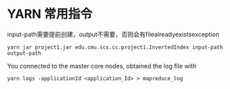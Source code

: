 # YARN 常用指令

input-path需要提前创建，output不需要，否则会有filealreadyexistsexception
```
yarn jar project1.jar edu.cmu.scs.cc.project1.InvertedIndex input-path output-path
```


  You connected to the master core nodes, obtained the log file with

  ```
  yarn logs -applicationId <application_Id> > mapreduce_log
  ```


